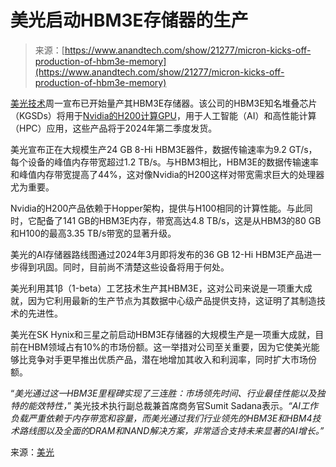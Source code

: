<!--yml

category: 未分类

date: 2024-05-29 13:27:45

-->

# 美光启动HBM3E存储器的生产

> 来源：[https://www.anandtech.com/show/21277/micron-kicks-off-production-of-hbm3e-memory](https://www.anandtech.com/show/21277/micron-kicks-off-production-of-hbm3e-memory)

[美光技术](https://investors.micron.com/news-releases/news-release-details/micron-commences-volume-production-industry-leading-hbm3e)周一宣布已开始量产其HBM3E存储器。该公司的HBM3E知名堆叠芯片（KGSDs）将用于[Nvidia的H200计算GPU](https://www.anandtech.com/show/21136/nvidia-at-sc23-h200-accelerator-with-hbm3e-and-jupiter-supercomputer-for-2024)，用于人工智能（AI）和高性能计算（HPC）应用，这些产品将于2024年第二季度发货。

美光宣布正在大规模生产24 GB 8-Hi HBM3E器件，数据传输速率为9.2 GT/s，每个设备的峰值内存带宽超过1.2 TB/s。与HBM3相比，HBM3E的数据传输速率和峰值内存带宽提高了44%，这对像Nvidia的H200这样对带宽需求巨大的处理器尤为重要。

Nvidia的H200产品依赖于Hopper架构，提供与H100相同的计算性能。与此同时，它配备了141 GB的HBM3E内存，带宽高达4.8 TB/s，这是从HBM3的80 GB和H100的最高3.35 TB/s带宽的显著升级。

美光的AI存储器路线图通过2024年3月即将发布的36 GB 12-Hi HBM3E产品进一步得到巩固。同时，目前尚不清楚这些设备将用于何处。

美光利用其1β（1-beta）工艺技术生产其HBM3E，这对公司来说是一项重大成就，因为它利用最新的生产节点为其数据中心级产品提供支持，这证明了其制造技术的先进性。

美光在SK Hynix和三星之前启动HBM3E存储器的大规模生产是一项重大成就，目前在HBM领域占有10%的市场份额。这一举措对公司至关重要，因为它使美光能够比竞争对手更早推出优质产品，潜在地增加其收入和利润率，同时扩大市场份额。

“*美光通过这一HBM3E里程碑实现了三连胜：市场领先时间、行业最佳性能以及独特的能效特性，*” 美光技术执行副总裁兼首席商务官Sumit Sadana表示。*“AI工作负载严重依赖于内存带宽和容量，而美光通过我们行业领先的HBM3E和HBM4技术路线图以及全面的DRAM和NAND解决方案，非常适合支持未来显著的AI增长。”*

来源：[美光](https://investors.micron.com/news-releases/news-release-details/micron-commences-volume-production-industry-leading-hbm3e)
